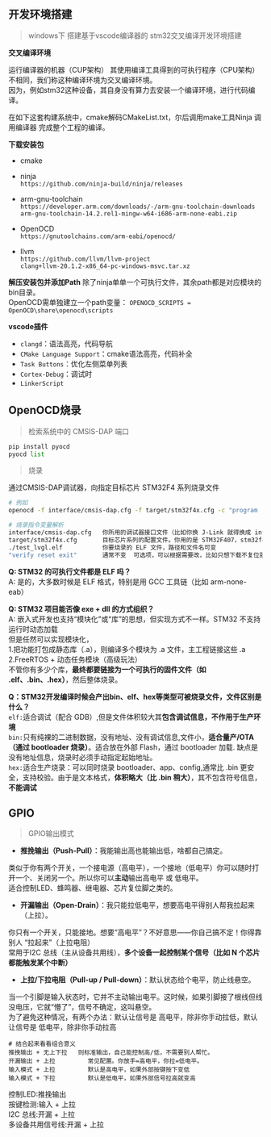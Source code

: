


## 开发环境搭建

> windows下 搭建基于vscode编译器的 stm32交叉编译开发环境搭建  


**交叉编译环境**  

运行编译器的机器（CUP架构） 其使用编译工具得到的可执行程序（CPU架构）不相同，我们称这种编译环境为交叉编译环境。   
因为，例如stm32这种设备，其自身没有算力去安装一个编译环境，进行代码编译。   

在如下这套构建系统中，cmake解码CMakeList.txt，尔后调用make工具Ninja 调用编译器 完成整个工程的编译。  


**下载安装包**

* cmake  

* ninja   
`https://github.com/ninja-build/ninja/releases`

* arm-gnu-toolchain   
`https://developer.arm.com/downloads/-/arm-gnu-toolchain-downloads`    
`arm-gnu-toolchain-14.2.rel1-mingw-w64-i686-arm-none-eabi.zip`

* OpenOCD  
`https://gnutoolchains.com/arm-eabi/openocd/`

* llvm   
`https://github.com/llvm/llvm-project`     
`clang+llvm-20.1.2-x86_64-pc-windows-msvc.tar.xz`  


**解压安装包并添加Path**
除了ninja单单一个可执行文件，其余path都是对应模块的bin目录。   
OpenOCD需单独建立一个path变量： `OPENOCD_SCRIPTS = OpenOCD\share\openocd\scripts`  

**vscode插件**  

* `clangd`：语法高亮，代码导航
* `CMake Language Support`：cmake语法高亮，代码补全  
* `Task Buttons`：优化左侧菜单列表
* `Cortex-Debug`：调试时
* `LinkerScript`    


## OpenOCD烧录  

> 检索系统中的 CMSIS-DAP 端口

```py
pip install pyocd
pyocd list
```

> 烧录   

通过CMSIS-DAP调试器，向指定目标芯片 STM32F4 系列烧录文件
```sh
# 例如
openocd -f interface/cmsis-dap.cfg -f target/stm32f4x.cfg -c "program ./test_lvgl.elf verify reset exit"

# 烧录指令变量解析
interface/cmsis-dap.cfg   你所用的调试器接口文件（比如你换 J-Link 就得换成 interface/jlink.cfg）
target/stm32f4x.cfg	      目标芯片系列的配置文件。你用的是 STM32F407，stm32f4x.cfg 是对的
./test_lvgl.elf	          你要烧录的 ELF 文件，路径和文件名可变
"verify reset exit"	      通常不变	可选项，可以根据需要改，比如只想下载不复位就删掉 reset
```

**Q: STM32 的可执行文件都是 ELF 吗？**    
A: 是的，大多数时候是 ELF 格式，特别是用 GCC 工具链（比如 arm-none-eab）
 
**Q: STM32 项目能否像 exe + dll 的方式组织？**     
A: 嵌入式开发也支持“模块化”或“库”的思想，但实现方式不一样。STM32 不支持运行时动态加载       
但是任然可以实现模块化，  
1.把功能打包成静态库（.a），则编译多个模块为 .a 文件，主工程链接这些 .a 
2.FreeRTOS + 动态任务模块（高级玩法）  
不管你有多少个库，**最终都要链接为一个可执行的固件文件（如 .elf、.bin、.hex）**，然后整体烧录。


**Q：STM32开发编译时候会产出bin、elf、hex等类型可被烧录文件，文件区别是什么？**   
`elf:`适合调试（配合 GDB）,但是文件体积较大其**包含调试信息，不作用于生产环境**       
`bin:`只有纯裸的二进制数据，没有地址、没有调试信息,文件小，**适合量产/OTA（通过 bootloader 烧录）**。适合放在外部 Flash，通过 bootloader 加载. 缺点是没有地址信息，烧录时必须手动指定起始地址。    
`hex:`适合生产烧录：可以同时烧录 bootloader、app、config,通常比 .bin 更安全，支持校验。由于是文本格式，**体积略大（比 .bin 稍大）**，其不包含符号信息，**不能调试**    

## GPIO 

> GPIO输出模式  

* **推挽输出（Push-Pull）**：我能输出高也能输出低，啥都自己搞定。     

类似于你有两个开关，一个接电源（高电平），一个接地（低电平）你可以随时打开一个、关闭另一个。所以你可以**主动**输出高电平 或 低电平。    
适合控制LED、蜂鸣器、继电器、芯片复位脚之类的。


* **开漏输出（Open-Drain）**：我只能拉低电平，想要高电平得别人帮我拉起来（上拉）。    

你只有一个开关，只能接地。想要“高电平”？不好意思——你自己搞不定！你得靠别人 “拉起来”（上拉电阻）  
常用于I2C 总线（主从设备共用线），**多个设备一起控制某个信号（比如 N 个芯片都能触发某个中断）**    

* **上拉/下拉电阻（Pull-up / Pull-down）**：默认状态给个电平，防止线悬空。      

当一个引脚是输入状态时，它并不主动输出电平。这时候，如果引脚接了根线但线没电压，它就“懵了”，信号不确定，这叫悬空。  
为了避免这种情况，有两个办法：默认让信号是 高电平，除非你手动拉低，默认让信号是 低电平，除非你手动拉高  

```msg
# 结合起来看看组合意义
推挽输出 + 无上下拉   则标准输出，自己能控制高/低，不需要别人帮忙。   
开漏输出 + 上拉	      常见配置。你放手=高电平，你拉=低电平。   
输入模式 + 上拉	      默认是高电平，如果外部按键按下变低   
输入模式 + 下拉	      默认是低电平，如果外部信号拉高就变高
```

控制LED:推挽输出  
按键检测:输入 + 上拉  
I2C 总线:开漏 + 上拉  
多设备共用信号线:开漏 + 上拉  

